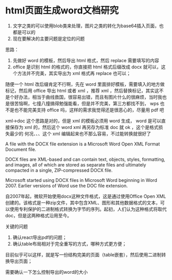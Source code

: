 # html页面生成word文档研究

1. 文字之类的可以使用blob类来处理，图片之类的转化为base64插入页面，也都是可以的
2. 现在要解决的主要问题是定位的问题


思路：
1. 先做好 word 的模板，然后导出 html 格式，然后 replace 需要填写的内容
2. office 是识别 html 的格式的，你直接把 html 格式后缀改成 docx 就可以，这个方法并不完美，其实导出为 xml 格式再 replace 也可以；

随便一个 html 改后缀肯定不行啊，先在 word 里面排好模板，需要填入的地方做标记，然后用 office 导出 html 或者 xml ，推荐 xml ，然后替换标记，其实这不是个好办法，相当于曲线救国，很容易出错，而且有图片什么的很麻烦，当时我也是很苦恼啊，七撞八撞搞得勉强能看，但是并不完美，第三方都找不到， wps 也不是也不能完美支持 office 吗，这样的需求我觉得还是很恶心的，尽量用 pdf 吧


xml->doc 这个思路是对的，但是 xml 的模板必须用 word 生成， word 是可以直接保存为 xml 的，然后这个 word xml 再另存为标准 doc 就 ok ，这个是格式损失最少的 
何况、、、这个 xml 编辑起来也不那么容易，不过能转换就很好了


A file with the DOCX file extension is a Microsoft Word Open XML Format Document file.

DOCX files are XML-based and can contain text, objects, styles, formatting, and images, all of which are stored as separate files and ultimately compacted in a single, ZIP-compressed DOCX file.

Microsoft started using DOCX files in Microsoft Word beginning in Word 2007. Earlier versions of Word use the DOC file extension.

自2007年起，微软开始使用docx这种文件格式，这是通过使用Office Open XML创建的。该格式是一种zip文件，其中包含XML、图形和其他数据格式的文本，可以使用专利保护的二进制格式转换为字节的序列。起初，人们认为这种格式将取代doc，但是这两种格式沿用至今。





关键的问题
1. 确认react导出pdf的问题；
2. 确认table布局相对于完全重写的方式，哪种方式更方便；



目前似乎可以这样，就是写一份结构完美的页面（table嵌套），然后使用二进制转换导出页面；

需要确认一下怎么控制导出的word的大小